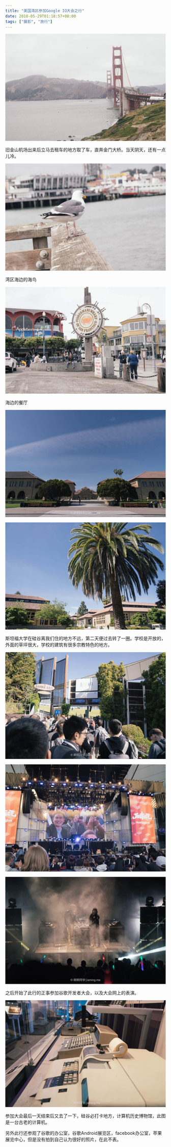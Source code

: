 ```yaml
---
title: "美国湾区参加Google IO大会之行"
date: 2018-05-29T01:18:57+08:00
tags: ["摄影", "旅行"]
---
```


![](/images/photo/america/DSC07744.jpg)

<!--more-->
旧金山机场出来后立马去租车的地方取了车，直奔金门大桥。当天阴天，还有一点儿冷。

![](/images/photo/america/DSC07737.jpg)

湾区海边的海鸟

![](/images/photo/america/DSC07739.jpg)

海边的餐厅

![](/images/photo/america/DSC07757.jpg)

![](/images/photo/america/DSC07768.jpg)

斯坦福大学在硅谷离我们住的地方不远，第二天便过去转了一圈。学校是开放的，外面的草坪很大，学校的建筑有很多宗教特色的地方。

![](/images/photo/america/DSC07788.jpg)

![](/images/photo/america/DSC07834.jpg)

![](/images/photo/america/DSC07925.jpg)

之后开始了此行的正事参加谷歌开发者大会，以及大会网上的表演。

![](/images/photo/america/DSC08003.jpg)


参加大会最后一天结束后又去了一下，硅谷必打卡地方，计算机历史博物馆，此图是一台古老的计算机。


另外此行还参观了谷歌的办公室，谷歌Android展览区，facebook办公室，苹果展览中心，但是没有拍到自己认为很好的照片，在此不表。